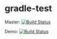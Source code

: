 # gradle-test

Master: [![Build Status](https://travis-ci.org/rcraggs/gradle-test.svg?branch=master)](https://travis-ci.org/rcraggs/gradle-test)

Demo: [![Build Status](https://travis-ci.org/rcraggs/gradle-test.svg?branch=demo)](https://travis-ci.org/rcraggs/gradle-test)


